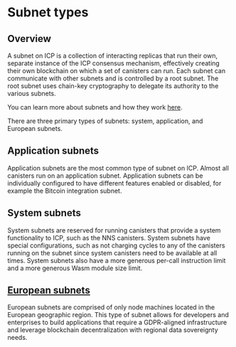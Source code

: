 # Subnet types

## Overview

A subnet on ICP is a collection of interacting replicas that run their own, separate instance of the ICP consensus mechanism, effectively creating their own blockchain on which a set of canisters can run. Each subnet can communicate with other subnets and is controlled by a root subnet. The root subnet uses chain-key cryptography to delegate its authority to the various subnets.

You can learn more about subnets and how they work [here](/docs/current/concepts/nodes-subnets.md).

There are three primary types of subnets: system, application, and European subnets. 

## Application subnets

Application subnets are the most common type of subnet on ICP. Almost all canisters run on an application subnet. Application subnets can be individually configured to have different features enabled or disabled, for example the Bitcoin integration subnet. 

## System subnets

System subnets are reserved for running canisters that provide a system functionality to ICP, such as the NNS canisters. System subnets have special configurations, such as not charging cycles to any of the canisters running on the subnet since system canisters need to be available at all times. System subnets also have a more generous per-call instruction limit and a more generous Wasm module size limit.

## [European subnets](eu-subnets.md)

European subnets are comprised of only node machines located in the European geographic region. This type of subnet allows for developers and enterprises to build applications that require a GDPR-aligned infrastructure and leverage blockchain decentralization with regional data sovereignty needs.




